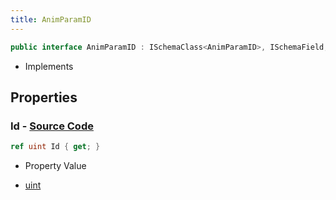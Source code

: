 ```yaml
---
title: AnimParamID
---
```


```csharp
public interface AnimParamID : ISchemaClass<AnimParamID>, ISchemaField, ISchemaClass, INativeHandle
```

- Implements

## Properties

### **Id** - [Source Code](https://github.com/swiftly-solution/swiftlys2/blob/main/managed/src/SwiftlyS2.Generated/Schemas/Interfaces/AnimParamID.cs#L16)

```csharp
ref uint Id { get; }
```

- Property Value

- [uint](https://learn.microsoft.com/dotnet/api/system.uint32)

